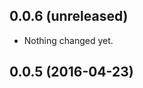 0.0.6 (unreleased)
------------------

- Nothing changed yet.


0.0.5 (2016-04-23)
------------------